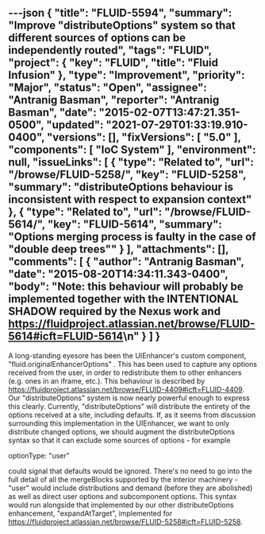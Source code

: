 ---json
{
  "title": "FLUID-5594",
  "summary": "Improve \"distributeOptions\" system so that different sources of options can be independently routed",
  "tags": "FLUID",
  "project": {
    "key": "FLUID",
    "title": "Fluid Infusion"
  },
  "type": "Improvement",
  "priority": "Major",
  "status": "Open",
  "assignee": "Antranig Basman",
  "reporter": "Antranig Basman",
  "date": "2015-02-07T13:47:21.351-0500",
  "updated": "2021-07-29T01:33:19.910-0400",
  "versions": [],
  "fixVersions": [
    "5.0"
  ],
  "components": [
    "IoC System"
  ],
  "environment": null,
  "issueLinks": [
    {
      "type": "Related to",
      "url": "/browse/FLUID-5258/",
      "key": "FLUID-5258",
      "summary": "distributeOptions behaviour is inconsistent with respect to expansion context"
    },
    {
      "type": "Related to",
      "url": "/browse/FLUID-5614/",
      "key": "FLUID-5614",
      "summary": "Options merging process is faulty in the case of \"double deep trees\""
    }
  ],
  "attachments": [],
  "comments": [
    {
      "author": "Antranig Basman",
      "date": "2015-08-20T14:34:11.343-0400",
      "body": "Note: this behaviour will probably be implemented together with the INTENTIONAL SHADOW required by the Nexus work and <https://fluidproject.atlassian.net/browse/FLUID-5614#icft=FLUID-5614>\n"
    }
  ]
}
---
A long-standing eyesore has been the UIEnhancer's custom component, "fluid.originalEnhancerOptions" . This has been used to capture any options received from the user, in order to redistribute them to other enhancers (e.g. ones in an iframe, etc.). This behaviour is described by <https://fluidproject.atlassian.net/browse/FLUID-4409#icft=FLUID-4409>. Our "distributeOptions" system is now nearly powerful enough to express this clearly. Currently, "distributeOptions" will distribute the entirety of the options received at a site, including defaults. If, as it seems from discussion surrounding this implementation in the UIEnhancer, we want to only distribute changed options, we should augment the distributeOptions syntax so that it can exclude some sources of options - for example

optionType: "user"

could signal that defaults would be ignored. There's no need to go into the full detail of all the mergeBlocks supported by the interior machinery - "user" would include distributions and demand (before they are abolished) as well as direct user options and subcomponent options. This syntax would run alongside that implemented by our other distributeOptions enhancement, "expandAtTarget", implemented for <https://fluidproject.atlassian.net/browse/FLUID-5258#icft=FLUID-5258>.

        